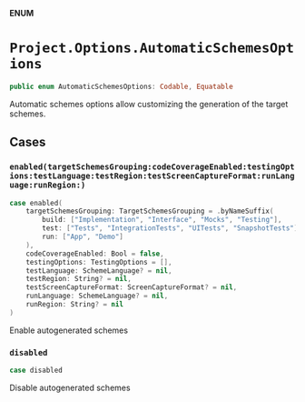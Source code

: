**ENUM**

# `Project.Options.AutomaticSchemesOptions`

```swift
public enum AutomaticSchemesOptions: Codable, Equatable
```

Automatic schemes options allow customizing the generation of the target schemes.

## Cases
### `enabled(targetSchemesGrouping:codeCoverageEnabled:testingOptions:testLanguage:testRegion:testScreenCaptureFormat:runLanguage:runRegion:)`

```swift
case enabled(
    targetSchemesGrouping: TargetSchemesGrouping = .byNameSuffix(
        build: ["Implementation", "Interface", "Mocks", "Testing"],
        test: ["Tests", "IntegrationTests", "UITests", "SnapshotTests"],
        run: ["App", "Demo"]
    ),
    codeCoverageEnabled: Bool = false,
    testingOptions: TestingOptions = [],
    testLanguage: SchemeLanguage? = nil,
    testRegion: String? = nil,
    testScreenCaptureFormat: ScreenCaptureFormat? = nil,
    runLanguage: SchemeLanguage? = nil,
    runRegion: String? = nil
)
```

Enable autogenerated schemes

### `disabled`

```swift
case disabled
```

Disable autogenerated schemes
